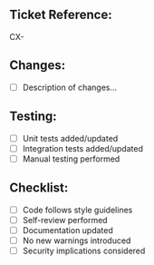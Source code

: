 ## Ticket Reference:
CX-

## Changes:
- [ ] Description of changes...

## Testing:
- [ ] Unit tests added/updated
- [ ] Integration tests added/updated
- [ ] Manual testing performed

## Checklist:
- [ ] Code follows style guidelines
- [ ] Self-review performed
- [ ] Documentation updated
- [ ] No new warnings introduced
- [ ] Security implications considered 